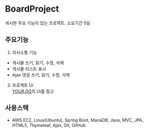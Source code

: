 # BoardProject
게시판 주요 기능이 있는 프로젝트. 소요기간 5일

## 주요기능
1. 의사소통 기능
* 게시물 쓰기, 읽기, 수정, 삭제
* 게시물 리스트 표시
* Ajax 댓글 쓰기, 읽기, 수정, 삭제  
2. 프로젝트 Ui  
[YOUR.GG](https://your.gg/)의 Ui를 참고  

## 사용스택  
* AWS EC2, Linux(Ubuntu), Spring Boot, MariaDB, Java, MVC, JPA, HTML5, Thymeleaf, Ajax, Git, GitHub  
